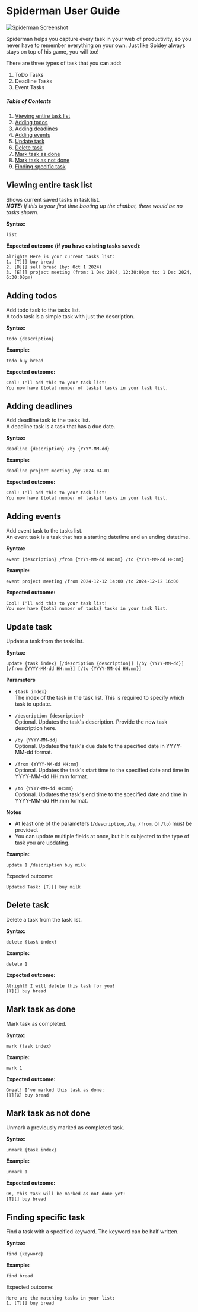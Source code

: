 # Spiderman User Guide

![Spiderman Screenshot](Ui.png)

Spiderman helps you capture every task in your web of productivity, so you never have to remember everything on your own. 
Just like Spidey always stays on top of his game, you will too!

There are three types of task that you can add:

1. ToDo Tasks
2. Deadline Tasks
3. Event Tasks

##### Table of Contents
1. [Viewing entire task list](#viewing-entire-task-list)
2. [Adding todos](#adding-todos)
3. [Adding deadlines](#adding-deadlines)
4. [Adding events](#adding-events)
5. [Update task](#update-task)
6. [Delete task](#delete-task)
7. [Mark task as done](#mark-task-as-done)
8. [Mark task as not done](#mark-task-as-not-done)
9. [Finding specific task](#finding-specific-task)

## Viewing entire task list
Shows current saved tasks in task list.  
_**NOTE:** If this is your first time booting up the chatbot, there would be no tasks shown._  

**Syntax:**   
```
list
```

**Expected outcome (if you have existing tasks saved):**
```
Alright! Here is your current tasks list:
1. [T][] buy bread
2. [D][] sell bread (by: Oct 1 2024)
3. [E][] project meeting (from: 1 Dec 2024, 12:30:00pm to: 1 Dec 2024, 6:30:00pm)
```

## Adding todos
Add todo task to the tasks list.  
A todo task is a simple task with just the description.  

**Syntax:**   
```
todo {description}
```

**Example:** 
```
todo buy bread
```

**Expected outcome:**
```
Cool! I'll add this to your task list!
You now have {total number of tasks} tasks in your task list.
```

## Adding deadlines
Add deadline task to the tasks list.  
A deadline task is a task that has a due date.  

**Syntax:**  
```
deadline {description} /by {YYYY-MM-dd}
```

**Example:** 
```
deadline project meeting /by 2024-04-01
```

**Expected outcome:**  
```
Cool! I'll add this to your task list!
You now have {total number of tasks} tasks in your task list.
```

## Adding events
Add event task to the tasks list.   
An event task is a task that has
a starting datetime and an ending datetime.  

**Syntax:** 
```
event {description} /from {YYYY-MM-dd HH:mm} /to {YYYY-MM-dd HH:mm}
```

**Example:** 
```
event project meeting /from 2024-12-12 14:00 /to 2024-12-12 16:00
```

**Expected outcome:**
```
Cool! I'll add this to your task list!
You now have {total number of tasks} tasks in your task list.
```
## Update task
Update a task from the task list.  

**Syntax:**   
```
update {task index} [/description {description}] [/by {YYYY-MM-dd}] [/from {YYYY-MM-dd HH:mm}] [/to {YYYY-MM-dd HH:mm}]
```

**Parameters**  
- `{task index}`  
The index of the task in the task list. This is required to specify which task to update.

- `/description {description}`  
Optional. Updates the task's description. Provide the new task description here.

- `/by {YYYY-MM-dd}`  
Optional. Updates the task's due date to the specified date in YYYY-MM-dd format.

- `/from {YYYY-MM-dd HH:mm}`  
Optional. Updates the task's start time to the specified date and time in YYYY-MM-dd HH:mm format.

- `/to {YYYY-MM-dd HH:mm}`  
Optional. Updates the task's end time to the specified date and time in YYYY-MM-dd HH:mm format.

**Notes**  
- At least one of the parameters (`/description`, `/by`, `/from`, or `/to`) must be provided. 
- You can update multiple fields at once, but it is subjected to the type of task you are updating.

**Example:** 
```
update 1 /description buy milk
```

Expected outcome:
```
Updated Task: [T][] buy milk
```
## Delete task
Delete a task from the task list.  

**Syntax:** 
```
delete {task index}
```

**Example:**  
```
delete 1
```

**Expected outcome:**
```
Alright! I will delete this task for you!
[T][] buy bread
```

## Mark task as done
Mark task as completed.  

**Syntax:**   
```
mark {task index}
```

**Example:**   
```
mark 1
```

**Expected outcome:**
```
Great! I've marked this task as done:
[T][X] buy bread
```
## Mark task as not done
Unmark a previously marked as completed task.  

**Syntax:** 
```
unmark {task index}
```

**Example:** 
```
unmark 1
```

**Expected outcome:**
```
OK, this task will be marked as not done yet:
[T][] buy bread
```

## Finding specific task
Find a task with a specified keyword. The keyword can be half written.

**Syntax:**  
```
find {keyword}
```

**Example:**  
```
find bread
```

Expected outcome:
```
Here are the matching tasks in your list:
1. [T][] buy bread
```